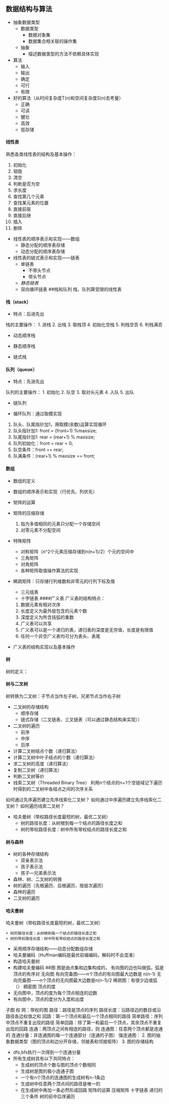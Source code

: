 ## 数据结构与算法

+ 抽象数据类型
	+ 数据类型
		+ 数据对象集
		+ 数据集合相关联的操作集
	+ 抽象
		+ 描述数据类型的方法不依赖具体实现
+ 算法
	+ 输入
	+ 输出
	+ 确定
	+ 可行
	+ 有限
+ 好的算法（从时间复杂度T(n)和空间复杂度S(n)去考量）
	+ 正确
	+ 可读
	+ 健壮
	+ 高效
	+ 低存储

#### 线性表
熟悉各类线性表的结构及基本操作：
1. 初始化
2. 销毁
3. 清空
4. 判断是否为空
5. 求长度
4. 查找第几个元素
5. 查找某元素的位置
6. 直接前驱
7. 直接后继
8. 插入
9. 删除
+ 线性表的顺序表示和实现——数组
	+ 静态分配的顺序表存储
	+ 动态分配的顺序表存储
+ 线性表的链式表示和实现——链表
	+ 单链表
		+ 不带头节点
		+ 带头节点
	+  <em>静态链表</em>
	+  双向循环链表
##栈和队列
栈、队列算受限的线性表

#### 栈（stack）
+ 特点：后进先出

栈的主要操作：
	1. 进栈
	2. 出栈
	3. 取栈顶
	4. 初始化空栈
	5. 判栈空否
	6. 判栈满否
	

+ 动态顺序栈

+ 静态顺序栈

+ 链式栈

#### 队列（queue）
+ 特点：先进先出

队列的主要操作：
	1. 初始化
	2. 队空
	3. 取对头元素
	4. 入队
	5. 出队
	
	
+ 链队列

+ 循环队列：通过取模实现
1. 队头、队尾指针加1，用取模(余数)运算实现循环
2. 队头指针加1:  front = (front+1) %maxsize;
3. 队尾指针加1:  rear = (rear+1) % maxsize;
4. 队列初始化：front = rear = 0;
5. 队空条件：front == rear;
6. 队满条件：(rear+1) % maxsize == front; 

#### 数组
+ 数组的定义
+ 数组的顺序表示和实现（行优先、列优先）
+ 矩阵的运算
+ 矩阵的压缩存储
	1. 指为多值相同的元素只分配一个存储空间
	2. 对零元素不分配空间
+ 特殊矩阵
	+ 对称矩阵（n^2个元素压缩存储到n(n+1)/2）个元的空间中
	+ 三角矩阵
	+ 对角矩阵
	+ 各种矩阵取值操作算法的实现
+ 稀疏矩阵：只存储行列维数和非零元的行列下标及值
	+ 三元组表
	+ 十字链表
####广义表
广义表的结构特点：
	1. 数据元素有相对次序
	2. 长度定义为最外层包含的元素个数
	3. 深度定义为所含括弧的重数
	4. 广义表可以共享
	5. 广义表可以是一个递归的表，递归表的深度是无穷值，长度是有限值
	6. 任何一个非空广义表均可分为表头、表尾

+ 广义表的结构实现以及基本操作

#### 树
树的定义：

#### 树与二叉树
树转换为二叉树：子节点当作左子树，兄弟节点当作右子树
+ 二叉树的存储结构
	+ 顺序存储
	+ 链式存储（二叉链表、三叉链表（可以通过静态结构来实现））
+ 二叉树的遍历
	+ 前序
	+ 中序
	+ 后序 
+ 计算二叉树结点个数（递归算法）
+ 计算二叉树中叶子结点的个数（递归算法）
+ 求二叉树的高度（递归算法）
+ 复制二叉树（递归算法）
+ 判断二叉树等价
+ 线索二叉树（Threaded Binary Tree）
利用n个结点的n+1个空链域记下遍历时得到的二叉树中各结点之间的次序关系

如何通过先序遍历建立先序线索化二叉树？
如何通过中序遍历建立先序线索化二叉树？
如何遍历线索二叉树？
+ 哈夫曼树（带权路径长度最短的树，最优二叉树）
	 + 树的路径长度：从树根到每一个结点的路径长度之和
	 + 树的带权路径长度：树中所有带权结点的路径长度之和

#### 树与森林
+ 树的各种存储结构
	+ 双亲表示法
	+ 孩子表示法
	+ 孩子—兄弟表示法
+ 森林、树、二叉树的转换
+ 树的遍历（先根遍历、后根遍历、按层次遍历）
+ 森林的遍历
+ 二叉树的遍历

#### 哈夫曼树
哈夫曼树（带权路径长度最短的树，最优二叉树）

	+ 树的路径长度：从树根到每一个结点的路径长度之和
	+ 树的带权路径长度：树中所有带权结点的路径长度之和
+ 采用顺序存储结构——动态分配数组存储
+ 哈夫曼编码（Huffman编码是最优前缀编码，解码时不会混淆）
+ 构造哈夫曼树
+ 构建哈夫曼编码
##图
图是由点集和边集构成的，
有向图的边也叫做弧，弧是顶点的有序对
无向图
有向完备图——n个顶点的有向图最大边数是 n(n-1)
无向完备图——n个顶点的无向图最大边数是n(n-1)/2
稀疏图：有很少边或弧（）
稠密图
顶点的度
+ 无向图中，顶点的度为每个顶点相连的边数
+ 有向图中，顶点的度分为入度和出度

子图
权
网：带权的图
路径：路径是顶点的序列
路径长度：沿路径边的数目或沿路径各边权值之和
回路：第一个顶点和最后一个顶点相同的路径
简单路径：序列中顶点不重复出现的路径
简单回路：除了第一和最后一个顶点，其余顶点不重复出现的回路
连通：两顶点之间有相连的路径，则
连通图：任意两个顶点都是连通的
连通分量：非连通图的每一个连通部分（连通的子图）
强连通图：
2. 图的抽象数据类型（图的顶点和边分开存储，邻接表和邻接矩阵）
3. 图的存储结构

+ dfs,bfs执行一次得到一个连通分量 
+ 所有生成树具有以下共同特点：
	+ 生成树的顶点个数与图的顶点个数相同
	+ 生成树是图的极小连通子图
	+ 一个有n个顶点的连通图的生成树有n-1条边
	+ 生成树中任意两个顶点间的路径是唯一的
	+ 在生成树中再加一条必然形成回路
矩阵的运算
压缩矩阵
十字链表
递归的三个条件
树的前中后序遍历
